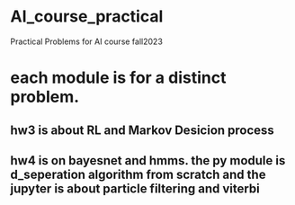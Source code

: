 # AI_course_practical
Practical Problems for AI course fall2023

# each module is for a distinct problem.
## hw3 is about RL and Markov Desicion process
## hw4 is on bayesnet and hmms. the py module is d_seperation algorithm from scratch and the jupyter is about particle filtering and viterbi
